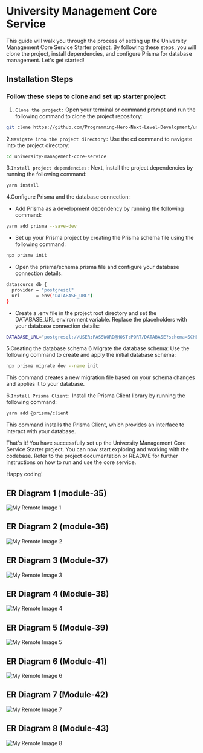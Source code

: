 # University Management Core Service

This guide will walk you through the process of setting up the University Management Core Service Starter project. By following these steps, you will clone the project, install dependencies, and configure Prisma for database management. Let's get started!

## Installation Steps

### Follow these steps to clone and set up starter project

1. `Clone the project:` Open your terminal or command prompt and run the following command to clone the project repository:

```bash
git clone https://github.com/Programming-Hero-Next-Level-Development/university-management-core-service-starter.git university-management-core-service
```

2.`Navigate into the project directory:` Use the cd command to navigate into the project directory:

```bash
cd university-management-core-service
```

3.`Install project dependencies:` Next, install the project dependencies by running the following command:

```bash
yarn install
```

4.Configure Prisma and the database connection:

- Add Prisma as a development dependency by running the following command:

```bash
yarn add prisma --save-dev
```

- Set up your Prisma project by creating the Prisma schema file using the following command:

```bash
npx prisma init
```

- Open the prisma/schema.prisma file and configure your database connection details.

```bash
datasource db {
  provider = "postgresql"
  url      = env("DATABASE_URL")
}
```

- Create a .env file in the project root directory and set the DATABASE_URL environment variable. Replace the placeholders with your database connection details:

```bash
DATABASE_URL="postgresql://USER:PASSWORD@HOST:PORT/DATABASE?schema=SCHEMA"
```

5.Creating the database schema
6.Migrate the database schema: Use the following command to create and apply the initial database schema:

```bash
npx prisma migrate dev --name init
```

This command creates a new migration file based on your schema changes and applies it to your database.

6.`Install Prisma Client:` Install the Prisma Client library by running the following command:

```bash
yarn add @prisma/client
```

This command installs the Prisma Client, which provides an interface to interact with your database.

That's it! You have successfully set up the University Management Core Service Starter project. You can now start exploring and working with the codebase. Refer to the project documentation or README for further instructions on how to run and use the core service.

Happy coding!

## ER Diagram 1 (module-35)

![My Remote Image 1](https://i.ibb.co/Ln2FttV/university-management-core-service-module-1.png?dl=0)

## ER Diagram 2 (module-36)

![My Remote Image 2](https://i.ibb.co/tJ4nt6T/Screenshot-2023-08-20-at-7-32-11-PM.png?dl=0)

## ER Diagram 3 (Module-37)

![My Remote Image 3](https://i.ibb.co/DV7Jwd8/university-management-core-service-Page-2-drawio.png?dl=0)

## ER Diagram 4 (Module-38)

![My Remote Image 4](https://i.ibb.co/x6yMTbh/module-38.png?dl=0)

## ER Diagram 5 (Module-39)

![My Remote Image 5](https://i.ibb.co/NVrkHG7/university-management-core-service-Page-1-drawio.png?dl=0)

## ER Diagram 6 (Module-41)

![My Remote Image 6](https://i.ibb.co/fN9SVSG/module-41-drawio.png?dl=0)

## ER Diagram 7 (Module-42)

![My Remote Image 7](https://i.ibb.co/bFmMStC/module-42-drawio.png?dl=0)

## ER Diagram 8 (Module-43)

![My Remote Image 8](https://i.ibb.co/ZJ1pZnh/module-43-drawio.png?dl=0)
